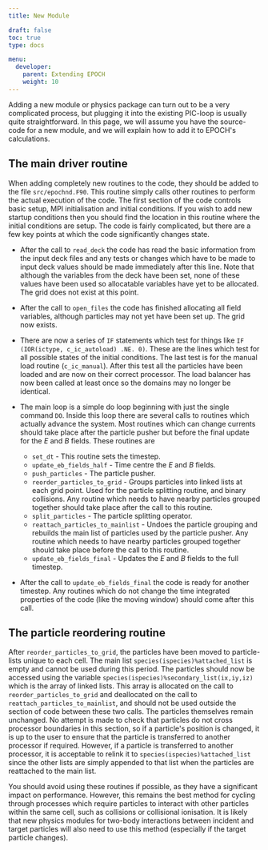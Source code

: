 ```yaml
---
title: New Module

draft: false
toc: true
type: docs

menu:
  developer:
    parent: Extending EPOCH
    weight: 10
---
```


Adding a new module or physics package can turn out to be a very complicated 
process, but plugging it into the existing PIC-loop is usually quite 
straightforward. In this page, we will assume you have the source-code for a new 
module, and we will explain how to add it to EPOCH's calculations.

## The main driver routine
When adding completely new routines to the code, they should be added to the
file `src/epochnd.F90`. This routine simply calls other routines
to perform the actual execution of the code. The first section of the code
controls basic setup, MPI initialisation and
initial conditions. If you wish to add new startup conditions then
you should find the location in this routine where the
initial conditions are setup. The code is fairly complicated, but
there are a few key points at which the code significantly changes state.
 
-  After the call to `read_deck` the code has read the basic
  information from the input deck files and any tests or changes which have to
  be made to input deck values should be made immediately after this line. Note
  that although the variables from the deck have been set,
  none of these values have been used so allocatable
  variables have yet to be allocated. The grid does not exist at this point.
-  After the call to `open_files` the code has finished
  allocating all field variables, although particles may not yet have been set
  up. The grid now exists.
-  There are now a series of `IF` statements which test for
  things like `IF (IOR(ictype, c_ic_autoload) .NE. 0)`.
  These are the lines which test for all possible states of the
  initial conditions. The last test is for the manual load routine
  (`c_ic_manual`). After this test all the particles have been
  loaded and are now on their correct processor. The load balancer has now been
  called at least once so the domains may no longer be identical.
-  The main loop is a simple do loop beginning with just the single command
  `DO`. Inside this loop there are several calls to routines which
  actually advance the system. Most routines which can change currents should
  take place after the particle pusher but before the final update for the $E$
  and $B$ fields. These routines are
   
   -  `set_dt` - This routine sets the timestep.
   -  `update_eb_fields_half` - Time centre the $E$ and $B$
    fields.
   -  `push_particles` - The particle pusher.
   -  `reorder_particles_to_grid` - Groups particles into
    linked lists at each grid point. Used for the particle splitting routine,
    and binary collisions. Any routine
    which needs to have nearby particles grouped together should take place
    after the call to this routine.
   -  `split_particles` - The particle
    splitting operator.
   -  `reattach_particles_to_mainlist` - Undoes the
    particle grouping and rebuilds the main list of particles used by the
    particle pusher. Any routine which needs to have nearby particles grouped
    together should take place before the call to this routine.
   -  `update_eb_fields_final` - Updates the $E$ and $B$
    fields to the full timestep.
    
-  After the call to `update_eb_fields_final` the code is
  ready for another timestep. Any routines which do not change the time
  integrated properties of the code (like the moving window) should come after
  this call.
  
## The particle reordering routine 

After `reorder_particles_to_grid`, the particles have been moved to 
particle-lists unique to each cell. The main list
`species(ispecies)%attached_list` is empty and cannot be used
during this period. The particles should now be accessed using the variable
`species(ispecies)%secondary_list(ix,iy,iz)` which is the array of
linked lists. This array is allocated on the call to
`reorder_particles_to_grid` and deallocated on the call to
`reattach_particles_to_mainlist`, and should not be used outside
the section of code between these two calls. The particles themselves remain
unchanged. No attempt is made to check that particles do not cross processor
boundaries in this section, so if a particle's position is changed, it is up to
the user to ensure that the particle is transferred to another processor if
required. However, if a particle is transferred to another processor, it is
acceptable to relink it to `species(ispecies)%attached_list` since
the other lists are simply appended to that list when the particles are
reattached to the main list. 

You should avoid using these routines if possible, as they have a significant 
impact on performance. However, this remains the best method for cycling through 
processes which require particles to interact with other particles within the 
same cell, such as collisions or collisional ionisation. It is likely that new
physics modules for two-body interactions between incident and target particles
will also need to use this method (especially if the target particle changes).

